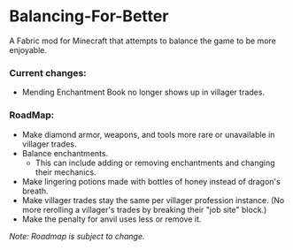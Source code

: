 # Balancing-For-Better
A Fabric mod for Minecraft that attempts to balance the game to be more enjoyable.

### Current changes:
* Mending Enchantment Book no longer shows up in villager trades.

### RoadMap:
* Make diamond armor, weapons, and tools more rare or unavailable in villager trades.
* Balance enchantments.
  * This can include adding or removing enchantments and changing their mechanics.
* Make lingering potions made with bottles of honey instead of dragon's breath.
* Make villager trades stay the same per villager profession instance. (No more rerolling a villager's trades by breaking their "job site" block.)
* Make the penalty for anvil uses less or remove it.

_Note: Roadmap is subject to change._
